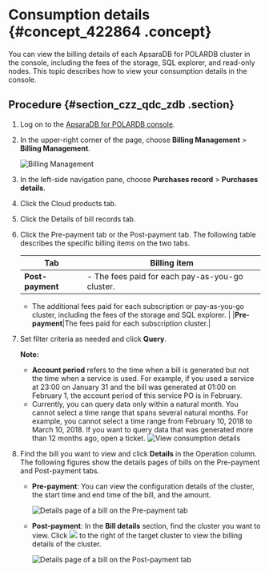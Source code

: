 # Consumption details {#concept_422864 .concept}

You can view the billing details of each ApsaraDB for POLARDB cluster in the console, including the fees of the storage, SQL explorer, and read-only nodes. This topic describes how to view your consumption details in the console.

## Procedure {#section_czz_qdc_zdb .section}

1.  Log on to the [ApsaraDB for POLARDB console](https://polardb.console.aliyun.com).
2.  In the upper-right corner of the page, choose **Billing Management** \> **Billing Management**.

    ![Billing Management](http://static-aliyun-doc.oss-cn-hangzhou.aliyuncs.com/assets/img/341813/156593476048678_en-US.png)

3.  In the left-side navigation pane, choose **Purchases record** \> **Purchases details**.
4.  Click the Cloud products tab.
5.  Click the Details of bill records tab.
6.  Click the Pre-payment tab or the Post-payment tab. The following table describes the specific billing items on the two tabs.

    |Tab|Billing item|
    |---|------------|
    |**Post-payment**|     -   The fees paid for each pay-as-you-go cluster.
    -   The additional fees paid for each subscription or pay-as-you-go cluster, including the fees of the storage and SQL explorer.
 |
    |**Pre-payment**|The fees paid for each subscription cluster.|

7.  Set filter criteria as needed and click **Query**.

    **Note:** 

    -   **Account period** refers to the time when a bill is generated but not the time when a service is used. For example, if you used a service at 23:00 on January 31 and the bill was generated at 01:00 on February 1, the account period of this service PO is in February.
    -   Currently, you can query data only within a natural month. You cannot select a time range that spans several natural months. For example, you cannot select a time range from February 10, 2018 to March 10, 2018. If you want to query data that was generated more than 12 months ago, open a ticket.
    ![View consumption details](http://static-aliyun-doc.oss-cn-hangzhou.aliyuncs.com/assets/img/341813/156593476048686_en-US.png)

8.  Find the bill you want to view and click **Details** in the Operation column. The following figures show the details pages of bills on the Pre-payment and Post-payment tabs.
    -   **Pre-payment**: You can view the configuration details of the cluster, the start time and end time of the bill, and the amount.

        ![Details page of a bill on the Pre-payment tab](http://static-aliyun-doc.oss-cn-hangzhou.aliyuncs.com/assets/img/341813/156593476048691_en-US.png)

    -   **Post-payment**: In the **Bill details** section, find the cluster you want to view. Click ![](images/48689_en-US.png) to the right of the target cluster to view the billing details of the cluster.

        ![Details page of a bill on the Post-payment tab](http://static-aliyun-doc.oss-cn-hangzhou.aliyuncs.com/assets/img/341813/156593476148693_en-US.png)



